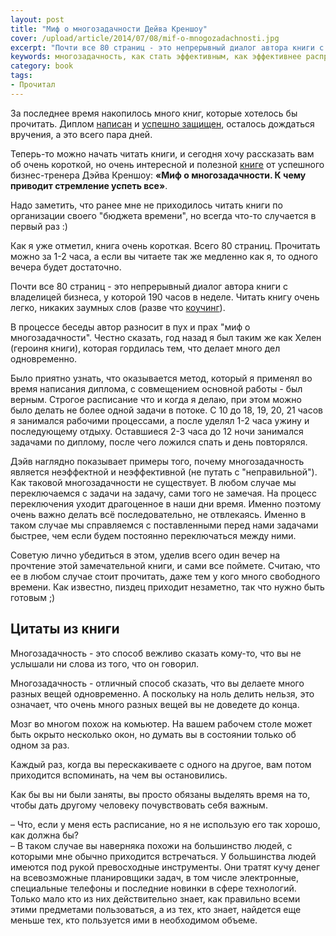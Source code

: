 ```yaml
---
layout: post
title: "Миф о многозадачности Дейва Креншоу"
cover: /upload/article/2014/07/08/mif-o-mnogozadachnosti.jpg
excerpt: "Почти все 80 страниц - это непрерывный диалог автора книги с владелецей бизнеса, которая не справляется с тем грузом ответственности, который накопился со временем."
keywords: многозадачность, как стать эффективным, как эффективнее распределять время, переключение между задачами
category: book
tags:
- Прочитал
---
```


За последнее время накопилось много книг, которые хотелось бы прочитать. Диплом [написан](http://instagram.com/p/pqIe09xc0w) и [успешно защищен](http://instagram.com/p/prFObGxc7X), осталось дождаться вручения, а это всего пара дней.

Теперь-то можно начать читать книги, и сегодня хочу рассказать вам об очень короткой, но очень интересной и полезной [книге](http://www.litres.ru/deyv-krenshou/mif-o-mnogozadachnosti-k-chemu-privodit-stremlenie-uspet-vse/) от успешного бизнес-тренера Дэйва Креншоу:
**«Миф о многозадачности. К чему приводит стремление успеть все»**.

Надо заметить, что ранее мне не приходилось читать книги по организации своего "бюджета времени", но всегда что-то случается в первый раз :)

Как я уже отметил, книга очень короткая. Всего 80 страниц. Прочитать можно за 1-2 часа, а если вы читаете так же медленно как я, то одного вечера будет достаточно.

Почти все 80 страниц - это непрерывный диалог автора книги с владелицей бизнеса, у которой 190 часов в неделе. Читать книгу очень легко, никаких заумных слов (разве что [коучинг](http://ru.wikipedia.org/wiki/%D0%9A%D0%BE%D1%83%D1%87%D0%B8%D0%BD%D0%B3)).

В процессе беседы автор разносит в пух и прах "миф о многозадачности". Честно сказать, год назад я был таким же как Хелен (героиня книги), которая гордилась тем, что делает много дел одновременно.

Было приятно узнать, что оказывается метод, который я применял во время написания диплома, с совмещением основной работы - был верным. Строгое расписание что и когда я делаю, при этом можно было делать не более одной задачи в потоке.
С 10 до 18, 19, 20, 21 часов я занимался рабочими процессами, а после уделял 1-2 часа ужину и последующему отдыху. Оставшиеся 2-3 часа до 12 ночи занимался задачами по диплому, после чего ложился спать и день повторялся.

Дэйв наглядно показывает примеры того, почему многозадачность является неэффектной и неэффективной (не путать с "неправильной"). Как таковой многозадачности не существует. В любом случае мы переключаемся с задачи на задачу, сами того не замечая.
На процесс переключения уходит драгоценное в наши дни время. Именно поэтому очень важно делать всё последовательно, не отвлекаясь. Именно в таком случае мы справляемся с поставленными перед нами задачами быстрее, чем если будем постоянно переключаться между ними.

Советую лично убедиться в этом, уделив всего один вечер на прочтение этой замечательной книги, и сами все поймете. Считаю, что ее в любом случае стоит прочитать, даже тем у кого много свободного времени. Как известно, пиздец приходит незаметно, так что нужно быть готовым ;)

## Цитаты из книги

Многозадачность - это способ вежливо сказать кому-то, что вы не услышали ни слова из того, что он говорил.

Многозадачность - отличный способ сказать, что вы делаете много разных вещей одновременно. А поскольку на ноль делить нельзя, это означает, что очень много разных вещей вы не доведете до конца.

Мозг во многом похож на комьютер. На вашем рабочем столе может быть окрыто несколько окон, но думать вы в состоянии только об одном за раз.

Каждый раз, когда вы перескакиваете с одного на другое, вам потом приходится вспоминать, на чем вы остановились.

Как бы вы ни были заняты, вы просто обязаны выделять время на то, чтобы дать другому человеку почувствовать себя важным.

– Что, если у меня есть расписание, но я не использую его так хорошо, как должна бы? <br> – В таком случае вы наверняка похожи на большинство людей, с которыми мне обычно приходится встречаться. У большинства людей имеются под рукой превосходные инструменты. Они тратят кучу денег на всевозможные планировщики задач, в том числе электронные, специальные телефоны и последние новинки в сфере технологий. Только мало кто из них действительно знает, как правильно всеми этими предметами пользоваться, а из тех, кто знает, найдется еще меньше тех, кто пользуется ими в необходимом объеме.
